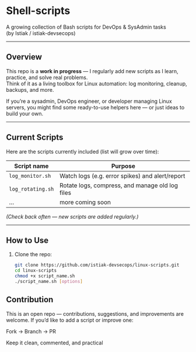 # Shell-scripts

A growing collection of Bash scripts for DevOps & SysAdmin tasks  
(by Istiak / istiak-devsecops)

---

## Overview

This repo is a **work in progress** — I regularly add new scripts as I learn, practice, and solve real problems.  
Think of it as a living toolbox for Linux automation: log monitoring, cleanup, backups, and more.

If you’re a sysadmin, DevOps engineer, or developer managing Linux servers, you might find some ready-to-use helpers here — or just ideas to build your own.

---

## Current Scripts

Here are the scripts currently included (list will grow over time):

| Script name | Purpose |
|--------------|---------------------------|
| `log_monitor.sh` | Watch logs (e.g. error spikes) and alert/report |
| `log_rotating.sh` | Rotate logs, compress, and manage old log files |
| … | more coming soon |

*(Check back often — new scripts are added regularly.)*

---

## How to Use

1. Clone the repo:

   ```bash
   git clone https://github.com/istiak-devsecops/linux-scripts.git
   cd linux-scripts
   chmod +x script_name.sh
   ./script_name.sh [options]


## Contribution

This is an open repo — contributions, suggestions, and improvements are welcome.
If you’d like to add a script or improve one:

Fork → Branch → PR

Keep it clean, commented, and practical
